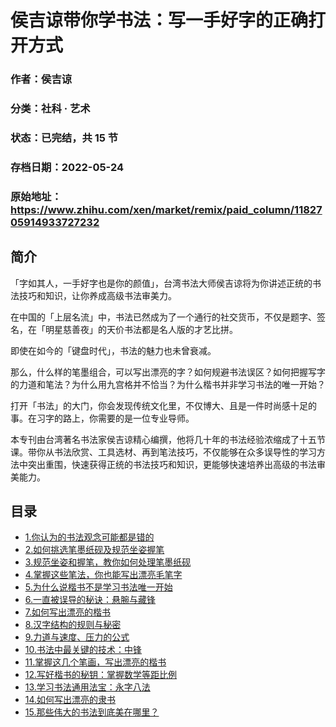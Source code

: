 # 侯吉谅带你学书法：写一手好字的正确打开方式

### 作者：侯吉谅

### 分类：社科 · 艺术

### 状态：已完结，共 15 节

### 存档日期：2022-05-24

### 原始地址：https://www.zhihu.com/xen/market/remix/paid_column/1182705914933727232


## 简介
「字如其人，一手好字也是你的颜值」，台湾书法大师侯吉谅将为你讲述正统的书法技巧和知识，让你养成高级书法审美力。


在中国的「上层名流」中，书法已然成为了一个通行的社交货币，不仅是题字、签名，在「明星慈善夜」的天价书法都是名人版的才艺比拼。


即使在如今的「键盘时代」，书法的魅力也未曾衰减。


那么，什么样的笔墨组合，可以写出漂亮的字？如何规避书法误区？如何把握写字的力道和笔法？为什么用九宫格并不恰当？为什么楷书并非学习书法的唯一开始？


打开「书法」的大门，你会发现传统文化里，不仅博大、且是一件时尚感十足的事。在习字的路上，你需要的是一位专业导师。


本专刊由台湾著名书法家侯吉谅精心编撰，他将几十年的书法经验浓缩成了十五节课。带你从书法欣赏、工具选材、再到笔法技巧，不仅能够在众多误导性的学习方法中突出重围，快速获得正统的书法技巧和知识，更能够快速培养出高级的书法审美能力。




## 目录
- [1.你认为的书法观念可能都是错的](1.你认为的书法观念可能都是错的.md)
- [2.如何挑选笔墨纸砚及规范坐姿握笔](2.如何挑选笔墨纸砚及规范坐姿握笔.md)
- [3.规范坐姿和握笔，教你如何处理笔墨纸砚](3.规范坐姿和握笔，教你如何处理笔墨纸砚.md)
- [4.掌握这些笔法，你也能写出漂亮毛笔字](4.掌握这些笔法，你也能写出漂亮毛笔字.md)
- [5.为什么说楷书不是学习书法唯一开始](5.为什么说楷书不是学习书法唯一开始.md)
- [6.一直被误导的秘诀：悬腕与藏锋](6.一直被误导的秘诀：悬腕与藏锋.md)
- [7.如何写出漂亮的楷书](7.如何写出漂亮的楷书.md)
- [8.汉字结构的规则与秘密](8.汉字结构的规则与秘密.md)
- [9.力道与速度、压力的公式](9.力道与速度、压力的公式.md)
- [10.书法中最关键的技术：中锋](10.书法中最关键的技术：中锋.md)
- [11.掌握这几个笔画，写出漂亮的楷书](11.掌握这几个笔画，写出漂亮的楷书.md)
- [12.写好楷书的秘钥：掌握数学等距比例](12.写好楷书的秘钥：掌握数学等距比例.md)
- [13.学习书法通用法宝：永字八法](13.学习书法通用法宝：永字八法.md)
- [14.如何写出漂亮的隶书](14.如何写出漂亮的隶书.md)
- [15.那些伟大的书法到底美在哪里？](15.那些伟大的书法到底美在哪里？.md)